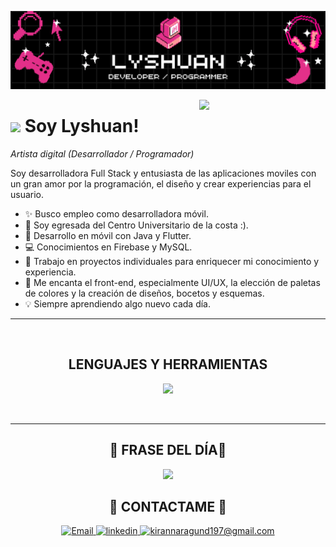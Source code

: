<!--Banner-->
![Lyshuan Banner](https://github.com/Lyshuan20/Lyshuan20/blob/main/Banner_LyshuanNavarro.png)

<!--Imagen -->
<div>
  <img align="right" width="40%" src="https://media.giphy.com/media/ObNTw8Uzwy6KQ/giphy.gif">
</div>

<!--Header Name-->
# <img src="https://emojis.slackmojis.com/emojis/images/1531849430/4246/blob-meow_code.gif?1531849430" width="30"/> Soy Lyshuan! 
*Artista digital (Desarrollador / Programador)*
<br /> 

<!--Start Intro-->               
<p align="left">Soy desarrolladora Full Stack y entusiasta de las aplicaciones moviles con un gran amor por la programación, el diseño y crear experiencias para el usuario. </p>

- ✨ Busco empleo como desarrolladora móvil.
- 🌱 Soy egresada del Centro Universitario de la costa :).
- 📱 Desarrollo en móvil con Java y Flutter.
- 💻 Conocimientos en Firebase y MySQL.
- 🌱 Trabajo en proyectos individuales para enriquecer mi conocimiento y experiencia.
- 🎨 Me encanta el front-end, especialmente UI/UX, la elección de paletas de colores y la creación de diseños, bocetos y esquemas.
- 💡 Siempre aprendiendo algo nuevo cada día.
<!--End Intro-->

---
<br />

<!--Sección de lenguajes y herramientas-->       
<h2 align="center">LENGUAJES Y HERRAMIENTAS</h2> 
<p align="center">
<img width="500px"  src="https://skillicons.dev/icons?i=java,js,html,css,git,vscode,androidstudio,firebase,mysql,flutter&perline=10"  />
</p>
<br />

---

<!--Dynamic Quote card updated everyday at 12 PM--> 
<h2 align="center">🌟 FRASE DEL DÍA🌟</h2>

<!--STARTS_HERE_QUOTE_CARD-->
<p align="center">
    <img src="https://readme-daily-quotes.vercel.app/api?author=Yanni&quote=Music%20is%20like%20creating%20an%20emotional%20painting.%20The%20sounds%20are%20the%20colors.&theme=dark&bg_color=011627&author_color=ffeb95">
</p>
<!--ENDS_HERE_QUOTE_CARD-->


<!--Contact Section--> 

<h2 align="center">🤝 CONTACTAME 🤝 </h2>
<div align="center">
<a href="mailto:lyshuan03_nv@hotmail.com" target="_blank">
  <img src="https://img.shields.io/badge/Email-D14836?style=for-the-badge&logo=gmail&logoColor=white" alt="Email" style="margin-bottom: 5px;" />
</a>
  
 <a href="https://www.linkedin.com/in/montserrat-natzumi-lyshuan-navarro-velazquez-12a679211/" target="_blank">
<img src=https://img.shields.io/badge/linkedin-%231E77B5.svg?&style=for-the-badge&logo=linkedin&logoColor=white alt=linkedin style="margin-bottom: 5px;" />
</a>
  
<a href="fujoshi801.chan@gmail.com" target="_blank">
<img src="https://img.shields.io/badge/Gmail-D14836?style=for-the-badge&logo=gmail&logoColor=white" alt=kirannaragund197@gmail.com mail style="margin-bottom: 5px;" />
</a>
